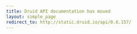 ```yaml
---
title: Druid API documentation has moved
layout: simple_page
redirect_to: http://static.druid.io/api/0.6.157/
---
```

